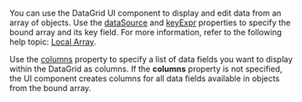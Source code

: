 You can use the DataGrid UI component to display and edit data from an array of objects. Use the [dataSource](/Documentation/ApiReference/UI_Components/dxDataGrid/Configuration/#dataSource) and [keyExpr](/Documentation/ApiReference/UI_Components/dxDataGrid/Configuration/#keyExpr) properties to specify the bound array and its key field. For more information, refer to the following help topic: [Local Array](/Documentation/Guide/Data_Binding/Specify_a_Data_Source/Local_Array/).

Use the [columns](/Documentation/ApiReference/UI_Components/dxDataGrid/Configuration/columns/) property to specify a list of data fields you want to display within the DataGrid as columns. If the **columns** property is not specified, the UI component creates columns for all data fields available in objects from the bound array.